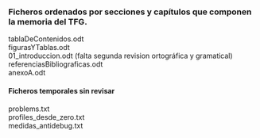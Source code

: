 ### Ficheros ordenados por secciones y capítulos que componen la memoria del TFG.  

tablaDeContenidos.odt  
figurasYTablas.odt  
01_introduccion.odt (falta segunda revision ortográfica y gramatical)  
referenciasBibliograficas.odt  
anexoA.odt  

#### Ficheros temporales sin revisar  
problems.txt  
profiles_desde_zero.txt  
medidas_antidebug.txt

